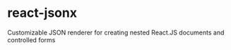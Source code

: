 # react-jsonx
Customizable JSON renderer for creating nested React.JS documents and controlled forms

